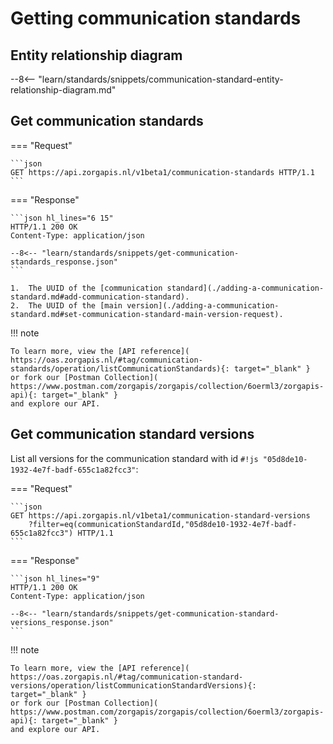 # Getting communication standards

## Entity relationship diagram

--8<-- "learn/standards/snippets/communication-standard-entity-relationship-diagram.md"

## Get communication standards

=== "Request"

    ```json
    GET https://api.zorgapis.nl/v1beta1/communication-standards HTTP/1.1
    ```

=== "Response"

    ```json hl_lines="6 15"
    HTTP/1.1 200 OK
    Content-Type: application/json

    --8<-- "learn/standards/snippets/get-communication-standards_response.json"
    ```

    1.  The UUID of the [communication standard](./adding-a-communication-standard.md#add-communication-standard).
    2.  The UUID of the [main version](./adding-a-communication-standard.md#set-communication-standard-main-version-request).

!!! note

    To learn more, view the [API reference](
    https://oas.zorgapis.nl/#tag/communication-standards/operation/listCommunicationStandards){: target="_blank" }
    or fork our [Postman Collection](
    https://www.postman.com/zorgapis/zorgapis/collection/6oerml3/zorgapis-api){: target="_blank" }
    and explore our API.

## Get communication standard versions

List all versions for the communication standard with id `#!js "05d8de10-1932-4e7f-badf-655c1a82fcc3"`:

=== "Request"

    ```json
    GET https://api.zorgapis.nl/v1beta1/communication-standard-versions
        ?filter=eq(communicationStandardId,"05d8de10-1932-4e7f-badf-655c1a82fcc3") HTTP/1.1
    ```

=== "Response"

    ```json hl_lines="9"
    HTTP/1.1 200 OK
    Content-Type: application/json

    --8<-- "learn/standards/snippets/get-communication-standard-versions_response.json"
    ```

!!! note

    To learn more, view the [API reference](
    https://oas.zorgapis.nl/#tag/communication-standard-versions/operation/listCommunicationStandardVersions){: target="_blank" }
    or fork our [Postman Collection](
    https://www.postman.com/zorgapis/zorgapis/collection/6oerml3/zorgapis-api){: target="_blank" }
    and explore our API.